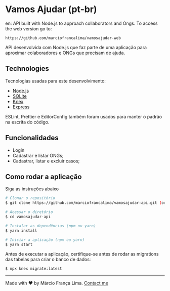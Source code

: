 # Vamos Ajudar (pt-br)

en: API built with Node.js to approach collaborators and Ongs. To access the web version go to:

```
https://github.com/marciofrancalima/vamosajudar-web
```

API desenvolvida com Node.js que faz parte de uma aplicação para aproximar colaboradores e ONGs que precisam de ajuda.

## Technologies

Tecnologias usadas para este desenvolvimento:

- [Node.js](https://nodejs.org/en/)
- [SQLite](https://sqlite.org/index.html)
- [Knex](https://knexjs.org/)
- [Express](https://github.com/expressjs/express)

ESLint, Prettier e EditorConfig também foram usados para manter o padrão na escrita do código.

## Funcionalidades

- Login
- Cadastrar e listar ONGs;
- Cadastrar, listar e excluir casos;

## Como rodar a aplicação

Siga as instruções abaixo

```bash
# Clonar o repositório
$ git clone https://github.com/marciofrancalima/vamosajudar-api.git (or use ssh)

# Acessar o diretório
$ cd vamosajudar-api

# Instalar as dependências (npm ou yarn)
$ yarn install

# Iniciar a aplicação (npm ou yarn)
$ yarn start
```

Antes de executar a aplicação, certifique-se antes de rodar as migrations das tabelas para criar o banco de dados:

```bash
$ npx knex migrate:latest
```

---

Made with ♥ by Márcio França Lima. [Contact me](https://www.linkedin.com/in/m%C3%A1rcio-fran%C3%A7a-lima-916454187/)
